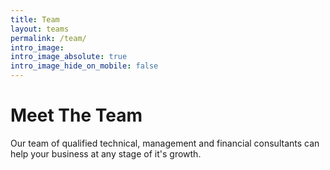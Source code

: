 ```yaml
---
title: Team
layout: teams
permalink: /team/
intro_image:
intro_image_absolute: true
intro_image_hide_on_mobile: false
---
```


# Meet The Team

Our team of qualified technical, management and financial consultants can help your business at any stage of it's growth.
